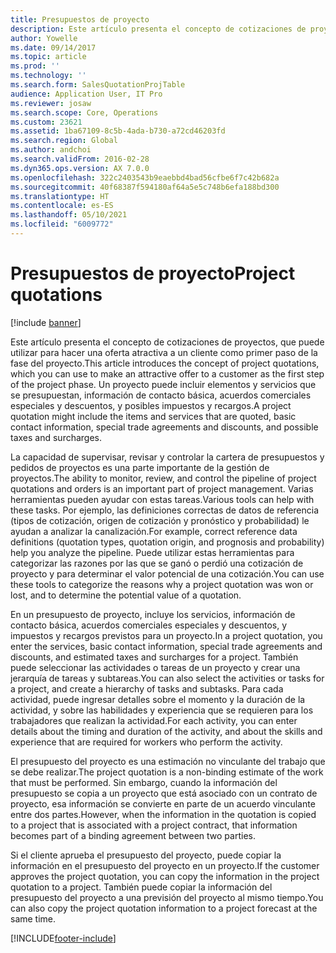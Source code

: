 ```yaml
---
title: Presupuestos de proyecto
description: Este artículo presenta el concepto de cotizaciones de proyectos, que puede utilizar para hacer una oferta atractiva a un cliente como primer paso de la fase del proyecto. Un proyecto puede incluir elementos y servicios que se presupuestan, información de contacto básica, acuerdos comerciales especiales y descuentos, y posibles impuestos y recargos.
author: Yowelle
ms.date: 09/14/2017
ms.topic: article
ms.prod: ''
ms.technology: ''
ms.search.form: SalesQuotationProjTable
audience: Application User, IT Pro
ms.reviewer: josaw
ms.search.scope: Core, Operations
ms.custom: 23621
ms.assetid: 1ba67109-8c5b-4ada-b730-a72cd46203fd
ms.search.region: Global
ms.author: andchoi
ms.search.validFrom: 2016-02-28
ms.dyn365.ops.version: AX 7.0.0
ms.openlocfilehash: 322c2403543b9eaebbd4bad56cfbe6f7c42b682a
ms.sourcegitcommit: 40f68387f594180af64a5e5c748b6efa188bd300
ms.translationtype: HT
ms.contentlocale: es-ES
ms.lasthandoff: 05/10/2021
ms.locfileid: "6009772"
---
```

# <a name="project-quotations"></a><span data-ttu-id="a6909-104">Presupuestos de proyecto</span><span class="sxs-lookup"><span data-stu-id="a6909-104">Project quotations</span></span>

[!include [banner](../includes/banner.md)]

<span data-ttu-id="a6909-105">Este artículo presenta el concepto de cotizaciones de proyectos, que puede utilizar para hacer una oferta atractiva a un cliente como primer paso de la fase del proyecto.</span><span class="sxs-lookup"><span data-stu-id="a6909-105">This article introduces the concept of project quotations, which you can use to make an attractive offer to a customer as the first step of the project phase.</span></span> <span data-ttu-id="a6909-106">Un proyecto puede incluir elementos y servicios que se presupuestan, información de contacto básica, acuerdos comerciales especiales y descuentos, y posibles impuestos y recargos.</span><span class="sxs-lookup"><span data-stu-id="a6909-106">A project quotation might include the items and services that are quoted, basic contact information, special trade agreements and discounts, and possible taxes and surcharges.</span></span> 

<span data-ttu-id="a6909-107">La capacidad de supervisar, revisar y controlar la cartera de presupuestos y pedidos de proyectos es una parte importante de la gestión de proyectos.</span><span class="sxs-lookup"><span data-stu-id="a6909-107">The ability to monitor, review, and control the pipeline of project quotations and orders is an important part of project management.</span></span> <span data-ttu-id="a6909-108">Varias herramientas pueden ayudar con estas tareas.</span><span class="sxs-lookup"><span data-stu-id="a6909-108">Various tools can help with these tasks.</span></span> <span data-ttu-id="a6909-109">Por ejemplo, las definiciones correctas de datos de referencia (tipos de cotización, origen de cotización y pronóstico y probabilidad) le ayudan a analizar la canalización.</span><span class="sxs-lookup"><span data-stu-id="a6909-109">For example, correct reference data definitions (quotation types, quotation origin, and prognosis and probability) help you analyze the pipeline.</span></span> <span data-ttu-id="a6909-110">Puede utilizar estas herramientas para categorizar las razones por las que se ganó o perdió una cotización de proyecto y para determinar el valor potencial de una cotización.</span><span class="sxs-lookup"><span data-stu-id="a6909-110">You can use these tools to categorize the reasons why a project quotation was won or lost, and to determine the potential value of a quotation.</span></span> 

<span data-ttu-id="a6909-111">En un presupuesto de proyecto, incluye los servicios, información de contacto básica, acuerdos comerciales especiales y descuentos, y impuestos y recargos previstos para un proyecto.</span><span class="sxs-lookup"><span data-stu-id="a6909-111">In a project quotation, you enter the services, basic contact information, special trade agreements and discounts, and estimated taxes and surcharges for a project.</span></span> <span data-ttu-id="a6909-112">También puede seleccionar las actividades o tareas de un proyecto y crear una jerarquía de tareas y subtareas.</span><span class="sxs-lookup"><span data-stu-id="a6909-112">You can also select the activities or tasks for a project, and create a hierarchy of tasks and subtasks.</span></span> <span data-ttu-id="a6909-113">Para cada actividad, puede ingresar detalles sobre el momento y la duración de la actividad, y sobre las habilidades y experiencia que se requieren para los trabajadores que realizan la actividad.</span><span class="sxs-lookup"><span data-stu-id="a6909-113">For each activity, you can enter details about the timing and duration of the activity, and about the skills and experience that are required for workers who perform the activity.</span></span> 

<span data-ttu-id="a6909-114">El presupuesto del proyecto es una estimación no vinculante del trabajo que se debe realizar.</span><span class="sxs-lookup"><span data-stu-id="a6909-114">The project quotation is a non-binding estimate of the work that must be performed.</span></span> <span data-ttu-id="a6909-115">Sin embargo, cuando la información del presupuesto se copia a un proyecto que está asociado con un contrato de proyecto, esa información se convierte en parte de un acuerdo vinculante entre dos partes.</span><span class="sxs-lookup"><span data-stu-id="a6909-115">However, when the information in the quotation is copied to a project that is associated with a project contract, that information becomes part of a binding agreement between two parties.</span></span> 

<span data-ttu-id="a6909-116">Si el cliente aprueba el presupuesto del proyecto, puede copiar la información en el presupuesto del proyecto en un proyecto.</span><span class="sxs-lookup"><span data-stu-id="a6909-116">If the customer approves the project quotation, you can copy the information in the project quotation to a project.</span></span> <span data-ttu-id="a6909-117">También puede copiar la información del presupuesto del proyecto a una previsión del proyecto al mismo tiempo.</span><span class="sxs-lookup"><span data-stu-id="a6909-117">You can also copy the project quotation information to a project forecast at the same time.</span></span>





[!INCLUDE[footer-include](../includes/footer-banner.md)]